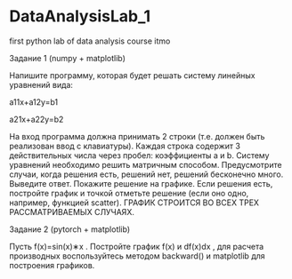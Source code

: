 # DataAnalysisLab_1
first python lab of data analysis course itmo 

Задание 1 (numpy + matplotlib)

Напишите программу, которая будет решать систему линейных уравнений вида:

a11x+a12y=b1

a21x+a22y=b2 

На вход программа должна принимать 2 строки (т.е. должен быть реализован ввод с клавиатуры). 
Каждая строка содержит 3 действительных числа через пробел: коэффициенты a и b.
Систему уравнений необходимо решить матричным способом. Предусмотрите случаи, когда решения есть, решений нет, решений бесконечно много. Выведите ответ. Покажите решение на графике. Если решения есть, постройте график и точкой отметьте решение (если оно одно, например, функцией scatter). ГРАФИК СТРОИТСЯ ВО ВСЕХ ТРЕХ РАССМАТРИВАЕМЫХ СЛУЧАЯХ.

Задание 2 (pytorch + matplotlib)

Пусть  f(x)=sin(x)∗x . Постройте график  f(x)  и  df(x)dx , для расчета производных воспользуйтесь методом backward() и matplotlib для построения графиков.
